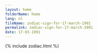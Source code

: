 ```yaml
---
layout: home
folderName: home
lang: nl
fileName: zodiac-sign-for-17-march-1991
permalink: zodiac-sign-for-17-march-1991
date: 17-03-1991
---
```

{% include zodiac.html %}

